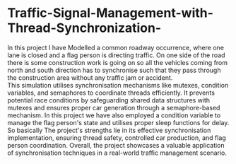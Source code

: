# Traffic-Signal-Management-with-Thread-Synchronization-

In this project I have Modelled a common roadway occurrence, where one lane is closed and a flag person is directing traffic. 
On one side of the road there is some construction work is going on so all the vehicles coming from north and south direction has 
to synchronise such that they pass through the construction area without any traffic jam or accident.                                                                       
This simulation utilises synchronisation mechanisms like mutexes, condition variables, and semaphores to coordinate threads efficiently. 
It prevents potential race conditions by safeguarding shared data structures with mutexes and ensures proper car generation through a 
semaphore-based mechanism. In this project we have  also employed a condition variable to manage the flag person's state and utilises proper 
sleep functions for delay. So basically The project's strengths lie in its effective synchronisation implementation, ensuring thread safety, 
controlled car production, and flag person coordination. Overall, the project showcases a valuable application of synchronisation techniques in a 
real-world traffic management scenario.                                                                  
